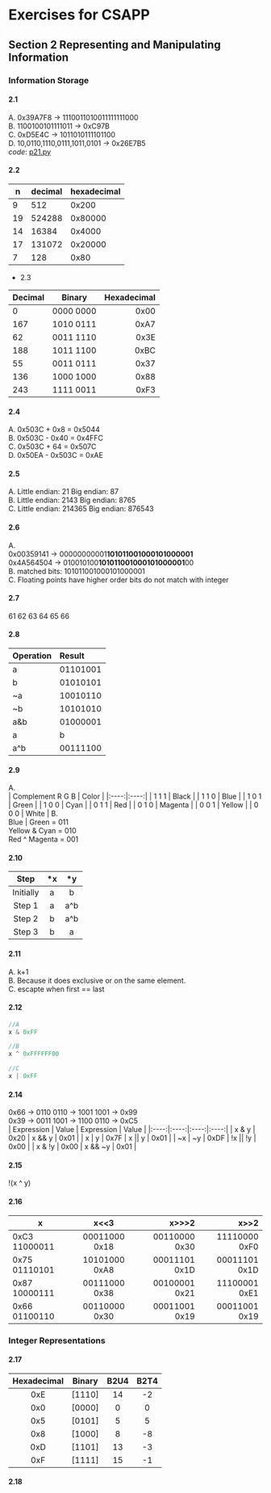 # Exercises for CSAPP
## Section 2 Representing and Manipulating Information
### Information Storage

#### 2.1

A. 0x39A7F8 -> 1110011010011111111000<br>
B. 1100100101111011 -> 0xC97B<br>
C. 0xD5E4C -> 1011010111101100<br>
D. 10,0110,1110,0111,1011,0101 -> 0x26E7B5<br>
*code*: [p21.py](./p21.py)<br>

#### 2.2

| n | decimal | hexadecimal |
| ---- |----|----|
| 9 | 512 | 0x200 |
| 19 | 524288 | 0x80000 |
| 14 | 16384 | 0x4000 |
| 17 | 131072 | 0x20000 |
| 7 | 128 | 0x80 |
- 2.3

| Decimal | Binary | Hexadecimal |
| ---- |:----:|----:|
| 0   | 0000 0000 | 0x00 |
| 167 | 1010 0111 | 0xA7 |
| 62  | 0011 1110 | 0x3E |
| 188 | 1011 1100 | 0xBC |
| 55  | 0011 0111 | 0x37 |
| 136 | 1000 1000 | 0x88 |
| 243 | 1111 0011 | 0xF3 |

#### 2.4

A. 0x503C + 0x8 = 0x5044<br>
B. 0x503C - 0x40 = 0x4FFC<br>
C. 0x503C + 64 = 0x507C<br>
D. 0x50EA - 0x503C = 0xAE<br>
#### 2.5
A. Little endian: 21     Big endian: 87    <br>
B. Little endian: 2143   Big endian: 8765  <br>
C. Little endian: 214365 Big endian: 876543<br>
#### 2.6
A.<br>
0x00359141 -> 00000000001**101011001000101000001**<br>
0x4A564504 ->   010010100**101011001000101000001**00<br>
B. matched bits: 101011001000101000001<br>
C. Floating points have higher order bits do not match with integer
#### 2.7
61 62 63 64 65 66
#### 2.8
| Operation | Result |
| ---- |:----|
| a | 01101001 |
| b | 01010101 |
| ~a | 10010110 |
| ~b | 10101010 |
| a&b | 01000001 |
| a|b | 01111101 |
| a^b | 00111100 |
#### 2.9
A.<br>
| Complement R G B | Color |
|:----:|:----:|
| 1 1 1 | Black |
| 1 1 0 | Blue |
| 1 0 1 | Green |
| 1 0 0 | Cyan |
| 0 1 1 | Red |
| 0 1 0 | Magenta |
| 0 0 1 | Yellow |
| 0 0 0 | White |
B.<br>
Blue | Green  = 011<br>
Yellow & Cyan = 010<br>
Red ^ Magenta = 001<br>
#### 2.10
| Step | *x | *y |
|:----:|:----:|:----:|
| Initially | a | b |
| Step 1 | a | a^b |
| Step 2 | b | a^b |
| Step 3 | b | a |
#### 2.11
A. k+1<br>
B. Because it does exclusive or on the same element.<br>
C. escapte when first == last<br>
#### 2.12
```c
//A
x & 0xFF

//B
x ^ 0xFFFFFF00

//C
x | 0xFF
```
#### 2.14
0x66 -> 0110 0110 -> 1001 1001 -> 0x99<br>
0x39 -> 0011 1001 -> 1100 0110 -> 0xC5<br>
| Expression | Value | Expression | Value |
|:----:|:----:|:----:|:----:|
| x & y | 0x20 | x && y | 0x01 |
| x | y | 0x7F | x || y | 0x01 |
| ~x | ~y | 0xDF | !x || !y | 0x00 |
| x & !y | 0x00 | x && ~y | 0x01 |
#### 2.15
!(x ^ y)
#### 2.16
| x | x<<3 | x>>>2 | x>>2 |
| ---- |:----:|----:|----:|
| 0xC3 11000011 | 00011000 0x18 | 00110000 0x30 | 11110000 0xF0 |
| 0x75 01110101 | 10101000 0xA8 | 00011101 0x1D | 00011101 0x1D |
| 0x87 10000111 | 00111000 0x38 | 00100001 0x21 | 11100001 0xE1 |
| 0x66 01100110 | 00110000 0x30 | 00011001 0x19 | 00011001 0x19 |

### Integer Representations
#### 2.17
| Hexadecimal | Binary | B2U4 | B2T4 |
|:----:|:----:|:----:|:----:|
| 0xE | [1110] | 14 | -2 |
| 0x0 | [0000] | 0  |  0 |
| 0x5 | [0101] | 5  |  5 |
| 0x8 | [1000] | 8  | -8 |
| 0xD | [1101] | 13 | -3 |
| 0xF | [1111] | 15 | -1 |
#### 2.18
